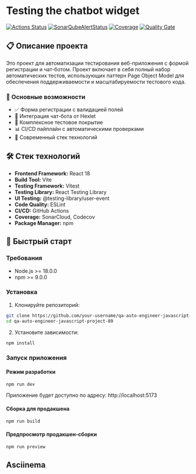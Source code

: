 # Testing the chatbot widget

[![Actions Status](https://github.com/ElenaKazakova124/qa-auto-engineer-javascript-project-89/actions/workflows/hexlet-check.yml/badge.svg)](https://github.com/ElenaKazakova124/qa-auto-engineer-javascript-project-89/actions)
[![SonarQubeAlertStatus](https://sonarcloud.io/api/project_badges/measure?project=ElenaKazakova124_qa-auto-engineer-javascript-project-89&metric=alert_status)](https://sonarcloud.io/summary/new_code?id=ElenaKazakova124_qa-auto-engineer-javascript-project-89)
[![Coverage](https://sonarcloud.io/api/project_badges/measure?project=ElenaKazakova124_qa-auto-engineer-javascript-project-89&metric=coverage)](https://sonarcloud.io/summary/new_code?id=ElenaKazakova124_qa-auto-engineer-javascript-project-89)
[![Quality Gate](https://sonarcloud.io/api/project_badges/measure?project=ElenaKazakova124_qa-auto-engineer-javascript-project-89&metric=security_rating)](https://sonarcloud.io/summary/new_code?id=ElenaKazakova124_qa-auto-engineer-javascript-project-89)

## 📋 Описание проекта

Это проект для автоматизации тестирования веб-приложения с формой регистрации и чат-ботом. Проект включает в себя полный набор автоматических тестов, использующих паттерн Page Object Model для обеспечения поддерживаемости и масштабируемости тестового кода.

### 🎯 Основные возможности

- ✅ Форма регистрации с валидацией полей
- 💬 Интеграция чат-бота от Hexlet
- 🧪 Комплексное тестовое покрытие
- 📊 CI/CD пайплайн с автоматическими проверками
- 🎨 Современный стек технологий

## 🛠 Стек технологий

- **Frontend Framework:** React 18
- **Build Tool:** Vite
- **Testing Framework:** Vitest
- **Testing Library:** React Testing Library
- **UI Testing:** @testing-library/user-event
- **Code Quality:** ESLint
- **CI/CD:** GitHub Actions
- **Coverage:** SonarCloud, Codecov
- **Package Manager:** npm

## 🚀 Быстрый старт

### Требования

- Node.js >= 18.0.0
- npm >= 9.0.0

### Установка

1. Клонируйте репозиторий:
```bash
git clone https://github.com/your-username/qa-auto-engineer-javascript-project-89.git
cd qa-auto-engineer-javascript-project-89
```

2. Установите зависимости:
```bash
npm install
```

### Запуск приложения

#### Режим разработки
```bash
npm run dev
```
Приложение будет доступно по адресу: http://localhost:5173

#### Сборка для продакшена
```bash
npm run build
```

#### Предпросмотр продакшен-сборки
```bash
npm run preview
```

## Asciinema
